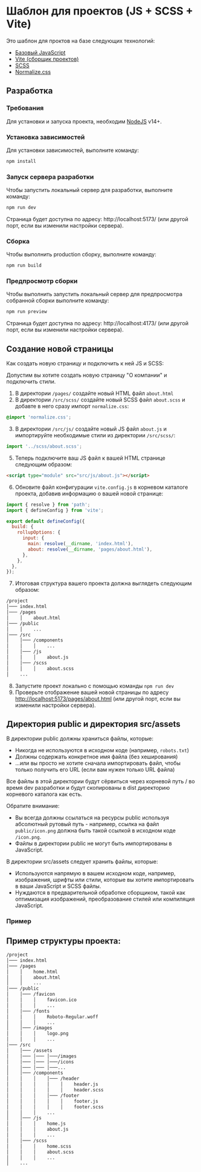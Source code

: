 # Шаблон для проектов (JS + SCSS + Vite)

Это шаблон для проктов на базе следующих технологий:

- [Базовый JavaScript](https://developer.mozilla.org/ru/docs/Web/JavaScript)
- [Vite (сборщик проектов)](https://vitejs.dev/)
- [SCSS](https://sass-lang.com/)
- [Normalize.css](https://necolas.github.io/normalize.css/)

## Разработка

### Требования

Для установки и запуска проекта, необходим [NodeJS](https://nodejs.org/) v14+.

### Установка зависимостей

Для установки зависимостей, выполните команду:

```sh
npm install
```

### Запуск сервера разработки

Чтобы запустить локальный сервер для разработки, выполните команду:

```sh
npm run dev
```

Страница будет доступна по адресу: http://localhost:5173/ (или другой порт, если вы изменили настройки сервера).

### Cборка

Чтобы выполнить production сборку, выполните команду:

```sh
npm run build
```

### Предпросмотр сборки

Чтобы выполнить запустить локальный сервер для предпросмотра собранной сборки выполните команду:

```sh
npm run preview
```

Страница будет доступна по адресу: http://localhost:4173/ (или другой порт, если вы изменили настройки сервера).

## Создание новой страницы

Как создать новую страницу и подключить к ней JS и SCSS:

Допустим вы хотите создать новую страницу "О компании" и подключить стили.

1. В директории `/pages/` создайте новый HTML файл `about.html`
2. В директории `/src/scss/` cоздайте новый SCSS файл `about.scss` и добавте в него сразу импорт `normalize.css`:

```css
@import 'normalize.css';
```

3. В директории `/src/js/` создайте новый JS файл `about.js` и импортируйте необходимые стили из директории `/src/scss/`:

```javascript
import '../scss/about.scss';
```

5. Теперь подключите ваш JS файл к вашей HTML странице следующим образом:

```html
<script type="module" src="src/js/about.js"></script>
```

6.  Обновите файл конфигурации `vite.config.js` в корневом каталоге проекта, добавив информацию о вашей новой странице:

```javascript
import { resolve } from 'path';
import { defineConfig } from 'vite';

export default defineConfig({
  build: {
    rollupOptions: {
      input: {
        main: resolve(__dirname, 'index.html'),
        about: resolve(__dirname, 'pages/about.html'),
      },
    },
  },
});
```

7. Итоговая структура вашего проекта должна выглядеть следующим образом:

```bash
/project
│─── index.html
│─── /pages
│    │    about.html
│─── /public
│    │    ...
│─── /src
│    │─── /components
│    │    │    ...
│    │─── /js
│    │    │    about.js
│    │─── /scss
│    │    │    about.scss
│    ...
```

8. Запустите проект локально с помощью команды `npm run dev`
9. Проверьте отображение вашей новой страницы по адресу [http://localhost:5173/pages/about.html](http://localhost:5173/pages/about.html) (или другой порт, если вы изменили настройки сервера).

## Директория public и директория src/assets

В директории public должны храниться файлы, которые:

- Никогда не используются в исходном коде (например, `robots.txt`)
- Должны содержать конкретное имя файла (без хеширования)
- ...или вы просто не хотите сначала импортировать файл, чтобы только получить его URL (если вам нужен только URL файла)

Все файлы в этой директории будут сёрвиться через корневой путь / во время dev разработки и будут скопированы в dist директорию корневого каталога как есть.

Обратите внимание:

- Вы всегда должны ссылаться на ресурсы public используя абсолютный рутовый путь - например, ссылка на файл `public/icon.png` должна быть такой ссылкой в исходном коде `/icon.png`.
- Файлы в директории public не могут быть импортированы в JavaScript.

В директории src/assets следует хранить файлы, которые:

- Используются напрямую в вашем исходном коде, например, изображения, шрифты или стили, которые вы хотите импортировать в ваши JavaScript и SCSS файлы.
- Нуждаются в предварительной обработке сборщиком, такой как оптимизация изображений, преобразование стилей или компиляция JavaScript.

### Пример

## Пример структуры проекта:

```bash
/project
│─── index.html
│─── /pages
│    │    home.html
│    │    about.html
│    │    ...
│─── /public
│    │─── /favicon
│    │    │    favicon.ico
│    │    │    ...
│    │─── /fonts
│    │    │    Roboto-Regular.woff
│    │    │    ...
│    │─── /images
│    │    │    logo.png
│    │    │    ...
│─── /src
│    │─── /assets
│    │─── │─── │───/images
│    │─── │─── │───/icons
│    │─── │─── │───...
│    │─── /components
│    │    │    │─── /header
│    │    │    │    │    header.js
│    │    │    │    │    header.scss
│    │    │    │─── /footer
│    │    │    │    │    footer.js
│    │    │    │    │    footer.scss
│    │    │    ...
│    │─── /js
│    │    │    home.js
│    │    │    about.js
│    │    │    ...
│    │─── /scss
│    │    │    home.scss
│    │    │    about.scss
│    │    │    ...
│    ...
```
